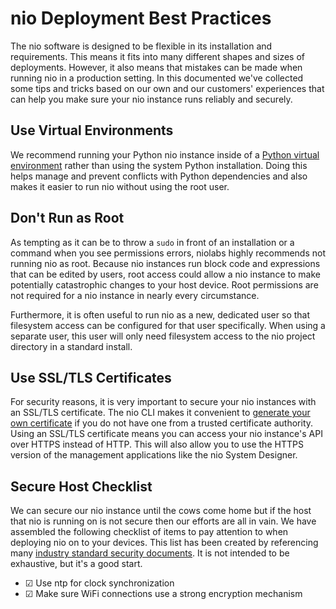 # nio Deployment Best Practices

The nio software is designed to be flexible in its installation and requirements. This means it fits into many different shapes and sizes of deployments. However, it also means that mistakes can be made when running nio in a production setting. In this documented we've collected some tips and tricks based on our own and our customers' experiences that can help you make sure your nio instance runs reliably and securely.

## Use Virtual Environments

We recommend running your Python nio instance inside of a [Python virtual environment](https://docs.python-guide.org/dev/virtualenvs/) rather than using the system Python installation. Doing this helps manage and prevent conflicts with Python dependencies and also makes it easier to run nio without using the root user.

## Don't Run as Root

As tempting as it can be to throw a `sudo` in front of an installation or a command when you see permissions errors, niolabs highly recommends not running nio as root. Because nio instances run block code and expressions that can be edited by users, root access could allow a nio instance to make potentially catastrophic changes to your host device. Root permissions are not required for a nio instance in nearly every circumstance.

Furthermore, it is often useful to run nio as a new, dedicated user so that filesystem access can be configured for that user specifically. When using a separate user, this user will only need filesystem access to the nio project directory in a standard install.

## Use SSL/TLS Certificates

For security reasons, it is very important to secure your nio instances with an SSL/TLS certificate. The nio CLI makes it convenient to [generate your own certificate](/cli/config.html) if you do not have one from a trusted certificate authority. Using an SSL/TLS certificate means you can access your nio instance's API over HTTPS instead of HTTP. This will also allow you to use the HTTPS version of the management applications like the nio System Designer.

## Secure Host Checklist

We can secure our nio instance until the cows come home but if the host that nio is running on is not secure then our efforts are all in vain. We have assembled the following checklist of items to pay attention to when deploying nio on to your devices. This list has been created by referencing many [industry standard security documents](https://niolabs.com/security). It is not intended to be exhaustive, but it's a good start.

 * &#9745; Use ntp for clock synchronization
 * &#9745; Make sure WiFi connections use a strong encryption mechanism
